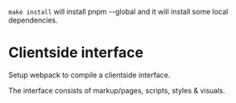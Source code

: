 
`make install` will install pnpm --global and
it will install some local dependencies.

# Clientside interface

Setup webpack to compile a clientside interface.

The interface consists of markup/pages, scripts, styles & visuals.

